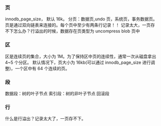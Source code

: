### 页

innodb_page_size， 默认 16k。
分页：数据页,undo 页，系统页，事务数据页。
页是通过双向链表来连接的。每个页中至少有两条行记录！！
记录太大，一页存不下怎么办？行溢出的时候，数据存在页类型为 uncompress blob 页中

### 区

区是连续页的集合，大小为 1M。为了保持区中页的连续性，通常一次从磁盘拿出 4~5 个分区。
默认情况下，页大小为 16kb(可以通过 innodb_page_size 进行调整)，一个区中有 64 个连续的页。

### 段

数据段：树的叶子节点
索引段：树的非叶子节点
回滚段

### 行

什么是行溢出？记录太大了，一页存不下。
